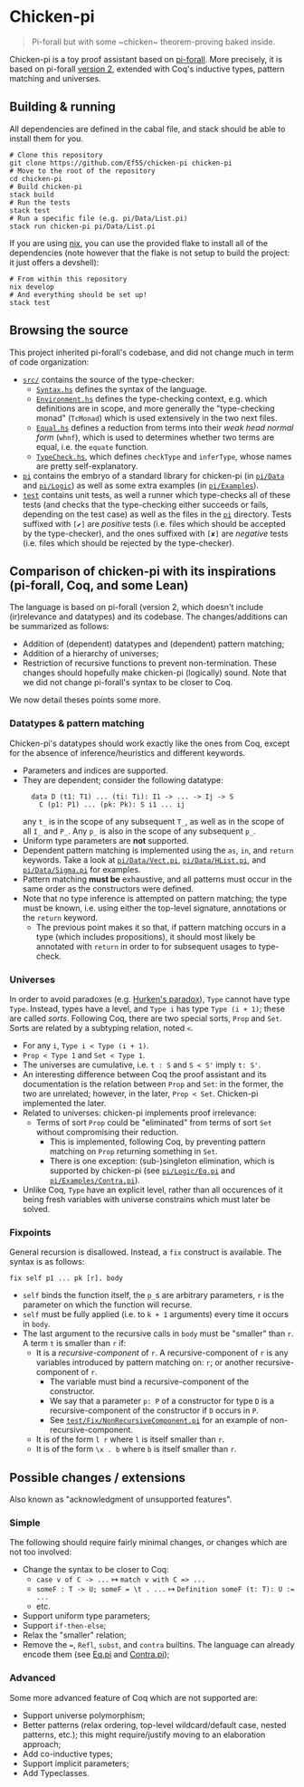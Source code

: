 # Chicken-pi

> Pi-forall but with some ~chicken~ theorem-proving baked inside.

Chicken-pi is a toy proof assistant based on
[pi-forall](https://github.com/sweirich/pi-forall).
More precisely, it is based on pi-forall [version
2](https://github.com/sweirich/pi-forall/tree/2023/version2), extended with
Coq's
inductive types, pattern matching and universes.

## Building & running

All dependencies are defined in the cabal file, and stack should be able to
install them for you.

```shell
# Clone this repository
git clone https://github.com/Ef55/chicken-pi chicken-pi
# Move to the root of the repository
cd chicken-pi
# Build chicken-pi
stack build
# Run the tests
stack test
# Run a specific file (e.g. pi/Data/List.pi)
stack run chicken-pi pi/Data/List.pi
```

If you are using [nix](https://nixos.org/), you can use the provided flake to install all of the
dependencies (note however that the flake is not setup to build the project: it
just offers a devshell):
```shell
# From within this repository
nix develop
# And everything should be set up!
stack test
```

## Browsing the source

This project inherited pi-forall's codebase, and did not change much in term of
code organization:
- [`src/`](src) contains the source of the type-checker:
  - [`Syntax.hs`](src/Syntax.hs) defines the syntax of the language.
  - [`Environment.hs`](src/Environment.hs) defines the type-checking context, e.g. which definitions
    are in scope, and more generally the "type-checking monad" (`TcMonad`) which
    is used extensively in the two next files.
  - [`Equal.hs`](src/Equal.hs) defines a reduction from terms into their *weak head normal form*
    (`whnf`), which is used to determines whether two terms are equal, i.e. the
    `equate` function.
  - [`TypeCheck.hs`](src/TypeCheck.hs), which defines `checkType` and `inferType`, whose names are
    pretty self-explanatory.
- [`pi`](pi) contains the embryo of a standard library for chicken-pi
  (in [`pi/Data`](pi/Data) and [`pi/Logic`](pi/Logic)) as well as some
  extra examples (in [`pi/Examples`](pi/Examples)).
- [`test`](test) contains unit tests, as well a runner which type-checks all of
  these tests (and checks that the type-checking either succeeds or fails,
  depending on the test case) as well as the files in the [`pi`](pi) directory.
	Tests suffixed with `[✔]` are *positive* tests (i.e. files which should be
	accepted by the type-checker), and the ones suffixed with `[✘]` are *negative*
	tests (i.e. files which should be rejected by the type-checker).

## Comparison of chicken-pi with its inspirations (pi-forall, Coq, and some Lean)

The language is based on pi-forall (version 2, which doesn't include
(ir)relevance and datatypes) and its codebase.
The changes/additions can be
summarized as follows:
- Addition of (dependent) datatypes and (dependent) pattern matching;
- Addition of a hierarchy of universes;
- Restriction of recursive functions to prevent non-termination.
These changes should hopefully make chicken-pi (logically) sound.
Note that we did not change pi-forall's syntax to be closer to Coq.

We now detail theses points some more.

### Datatypes & pattern matching

Chicken-pi's datatypes should work exactly like the ones from Coq, except for
the absence of inference/heuristics and different keywords.
- Parameters and indices are supported.
- They are dependent; consider the following datatype:
  ```
	data D (t1: T1) ... (ti: Ti): I1 -> ... -> Ij -> S
	  C (p1: P1) ... (pk: Pk): S i1 ... ij
	```
	any `t_` is in the scope of any subsequent `T_`, as well as in the scope of
	all `I_` and `P_`. Any `p_` is also in the scope of any subsequent `p_`.
- Uniform type parameters are **not** supported.
- Dependent pattern matching is implemented using the `as`, `in`, and `return`
  keywords. Take a look at [`pi/Data/Vect.pi`](pi/Data/Vect.pi),
  [`pi/Data/HList.pi`](pi/Data/HList.pi), and
  [`pi/Data/Sigma.pi`](pi/Data/Sigma.pi) for examples.
- Pattern matching **must be** exhaustive, and all patterns must occur in the
  same order as the constructors were defined.
- Note that no type inference is attempted on pattern matching; the type must be
  known, i.e. using either the top-level signature, annotations or the `return`
  keyword.
	- The previous point makes it so that, if pattern matching occurs in a type
	(which includes propositions), it should most likely be annotated with
	`return` in order to for subsequent usages to type-check.

### Universes

In order to avoid paradoxes (e.g. [Hurken's
paradox](https://ionathan.ch/2021/11/24/inconsistencies.html)), `Type` cannot
have type `Type`.
Instead, types have a level, and `Type i` has type `Type (i + 1)`; these are
called *sorts*.
Following Coq, there are two special sorts, `Prop` and `Set`.
Sorts are related by a subtyping relation, noted `<`.
- For any `i`, `Type i < Type (i + 1)`.
- `Prop < Type 1` and `Set < Type 1`.
- The universes are cumulative, i.e. `t : S` and `S < S'` imply `t: S'`.
- An interesting difference between Coq the proof assistant and its
  documentation is the relation between `Prop` and `Set`: in the former, the two
  are unrelated; however, in the later, `Prop < Set`. Chicken-pi implemented the
  later. 
- Related to universes: chicken-pi implements proof irrelevance:
  - Terms of sort `Prop` could be "eliminated" from terms of sort `Set` without
		compromising their reduction.
	- This is implemented, following Coq, by preventing pattern matching on `Prop`
	  returning something in `Set`.
	- There is one exception: (sub-)singleton elimination, which is supported by
		chicken-pi (see [`pi/Logic/Eq.pi`](pi/Logic/Eq.pi) and
		[`pi/Examples/Contra.pi`](pi/Examples/Contra.pi)).
- Unlike Coq, `Type` have an explicit level, rather than all occurences of it
  being fresh variables with universe constrains which must later be solved.

### Fixpoints

General recursion is disallowed. Instead, a `fix` construct is available.
The syntax is as follows:
```
fix self p1 ... pk [r]. body
```
- `self` binds the function itself, the `p_`s are arbitrary parameters,
	`r` is the parameter on which the function will recurse.
- `self` must be fully applied (i.e. to `k + 1` arguments) every time it occurs
  in `body`.
- The last argument to the recursive calls in `body` must be "smaller" than `r`.
  A term `t` is smaller than `r` if:
	- It is a *recursive-component* of `r`. A recursive-component of `r` is any
	  variables introduced by pattern matching on: `r`; or another
	  recursive-component of `r`.
		- The variable must bind a recursive-component of
	    the constructor.
		- We say that a parameter `p: P` of a constructor for type `D` is a
		  recursive-component of the constructor if `D` occurs in `P`.
		- See
		  [`test/Fix/NonRecursiveComponent.pi`](test/Fix/NonRecursiveComponent.pi)
		  for an example of non-recursive-component.
	- It is of the form `l r` where `l` is itself smaller than `r`.
	- It is of the form `\x . b` where `b` is itself smaller than `r`.

## Possible changes / extensions

Also known as "acknowledgment of unsupported features".

### Simple

The following should require fairly minimal changes, or changes which are not
too involved:
- Change the syntax to be closer to Coq:
  - `case v of C -> ...` ↦ `match v with C => ...`
  - `someF : T -> U; someF = \t . ...` ↦ `Definition someF (t: T): U := ...`
  - etc.
- Support uniform type parameters;
- Support `if-then-else`;
- Relax the "smaller" relation;
- Remove the `=`, `Refl`, `subst`, and `contra` builtins.
  The language can already encode them (see [Eq.pi](pi/Logic/Eq.pi) and
  [Contra.pi](pi/Examples/Contra.pi));

### Advanced

Some more advanced feature of Coq which are not supported are:
- Support universe polymorphism;
- Better patterns (relax ordering, top-level wildcard/default case, nested
  patterns, etc.); this might require/justify moving to an elaboration approach;
- Add co-inductive types;
- Support implicit parameters;
- Add Typeclasses.